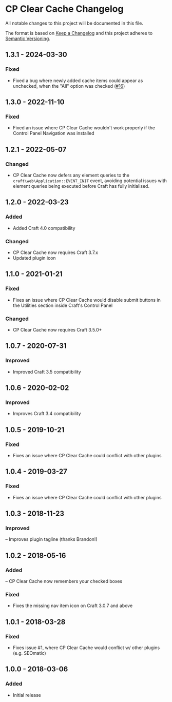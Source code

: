 # CP Clear Cache Changelog

All notable changes to this project will be documented in this file.

The format is based on [Keep a Changelog](http://keepachangelog.com/) and this project adheres to [Semantic Versioning](http://semver.org/).

## 1.3.1 - 2024-03-30
### Fixed
- Fixed a bug where newly added cache items could appear as unchecked, when the "All" option was checked ([#16](https://github.com/mmikkel/CpClearCache-Craft/issues/16))

## 1.3.0 - 2022-11-10
### Fixed
- Fixed an issue where CP Clear Cache wouldn't work properly if the Control Panel Navigation was installed  

## 1.2.1 - 2022-05-07
### Changed
- CP Clear Cache now defers any element queries to the `craft\web\Application::EVENT_INIT` event, avoiding potential issues with element queries being executed before Craft has fully initialised.  

## 1.2.0 - 2022-03-23

### Added
- Added Craft 4.0 compatibility

### Changed
- CP Clear Cache now requires Craft 3.7.x
- Updated plugin icon

## 1.1.0 - 2021-01-21  

### Fixed  
- Fixes an issue where CP Clear Cache would disable submit buttons in the Utilities section inside Craft's Control Panel  

### Changed  
- CP Clear Cache now requires Craft 3.5.0+  

## 1.0.7 - 2020-07-31  

### Improved  

- Improved Craft 3.5 compatibility  

## 1.0.6 - 2020-02-02  

### Improved  

- Improves Craft 3.4 compatibility  

## 1.0.5 - 2019-10-21  

### Fixed  

- Fixes an issue where CP Clear Cache could conflict with other plugins  

## 1.0.4 - 2019-03-27  

### Fixed  

- Fixes an issue where CP Clear Cache could conflict with other plugins  

## 1.0.3 - 2018-11-23  

### Improved  

– Improves plugin tagline (thanks Brandon!)  

## 1.0.2 - 2018-05-16  

### Added  

– CP Clear Cache now remembers your checked boxes  

### Fixed  

- Fixes the missing nav item icon on Craft 3.0.7 and above  

## 1.0.1 - 2018-03-28  

### Fixed  

- Fixes issue #1, where CP Clear Cache would conflict w/ other plugins (e.g. SEOmatic)  

## 1.0.0 - 2018-03-06  

### Added  

- Initial release  
